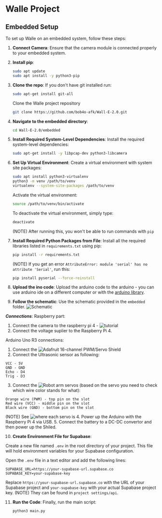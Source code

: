# Walle Project

## Embedded Setup

To set up Walle on an embedded system, follow these steps:

1. **Connect Camera**: Ensure that the camera module is connected properly to your embedded system.

2. **Install pip**:
   ```bash
   sudo apt update
   sudo apt install -y python3-pip
   ```

3. **Clone the repo**: 
   If you don't have git installed run:
   ```bash
   sudo apt-get install git-all
   ```
   Clone the Walle project repository
    ```bash
   git clone https://github.com/bob4o-afk/Wall-E-2.0.git
   ```

4. **Navigate to the embedded directory**:
   ```bash
   cd Wall-E-2.0/embedded
   ```

5. **Install Required System-Level Dependencies**: Install the required system-level dependencies:
   ```bash
   sudo apt-get install -y libpcap-dev python3-libcamera
   ```

6. **Set Up Virtual Environment**: Create a virtual environment with system site packages:
   ```bash
   sudo apt install python3-virtualenv
   python3 -m venv /path/to/venv
   virtualenv --system-site-packages /path/to/venv
   ```

   Activate the virtual environment:
   ```bash
   source /path/to/venv/bin/activate
   ```

   To deactivate the virtual environment, simply type:
   ```bash
   deactivate
   ```
   (NOTE) After running this, you won't be able to run commands with ```pip```

7. **Install Required Python Packages from File**: Install all the required libraries listed in `requirements.txt` using pip:
   ```bash
   pip install -r requirements.txt
   ```

   (NOTE) If you get an error ```AttributeError: module 'serial' has no attribute 'Serial'```, run this:
   ```bash
   pip install pyserial --force-reinstall
   ```

8. **Upload the ino code**: Upload the arduino code to the arduino - you can use arduino ide on a different computer or with the [arduino library](https://medium.com/@kevinlutzer9/programming-an-arduino-device-remotely-using-a-raspberry-pi-f55728bbda8f).

9. **Follow the schematic**: Use the schematic provided in the `embedded` folder.
![Schematic](https://github.com/bob4o-afk/Wall-E-2.0/tree/main/embedded/embedded_schematic.png)

***Connections***:
   Raspberry part:
   1. Connect the camera to the raspberry pi 4 - ![tutorial](https://projects.raspberrypi.org/en/projects/getting-started-with-picamera)
   2. Connect the voltage suplier to the Raspberry Pi 4.
   
   Arduino Uno R3 connections:
   1. Connect the ![Adafruit 16-channel PWM/Servo Shield](https://learn.adafruit.com/adafruit-16-channel-pwm-slash-servo-shield/overview)
   2. Connect the Ultrasonic sensor as following:
   ```
   VCC - 5V
   GND - GND
   Echo - D4
   Trig - D3
   ```
   3. Connect the ![Robot arm](https://erelement.com/shop/ws-robot-arm-pi/) servos (based on the servo you need to check which wire color stands for what):
   ```
   Orange wire (PWM) - top pin on the slot
   Red wire (VCC) - middle pin on the slot
   Black wire (GND) - bottom pin on the slot
   ```
   (NOTE) See ![where each servo is](https://github.com/bob4o-afk/Wall-E-2.0/tree/main/embedded/servos_on_robotarm.png)
   4. Power up the Arduino with the Raspberry Pi 4 via USB.
   5. Connect the battery to a DC-DC convertor and then power up the Shiled.
   
10. **Create Environment File for Supabase**: 
   
   Create a new file named `.env` in the root directory of your project. This file will hold environment variables for your Supabase configuration.

   Open the `.env` file in a text editor and add the following lines:

   ```
   SUPABASE_URL=https://your-supabase-url.supabase.co
   SUPABASE_KEY=your-supabase-key
   ```

   Replace `https://your-supabase-url.supabase.co` with the URL of your Supabase project and `your-supabase-key` with your actual Supabase project key.
   (NOTE) They can be found in ```project settings/api```.
   
11. **Run the Code**: Finally, run the main script:
    ```bash
    python3 main.py
    ```
   
